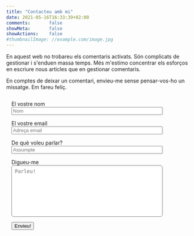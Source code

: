 ```yaml
---
title: "Contacteu amb mi"
date: 2021-05-16T16:33:39+02:00
comments:       false
showMeta:       false
showActions:    false
#thumbnailImage: //example.com/image.jpg
---
```


En aquest web no trobareu els comentaris activats. Són complicats de
gestionar i s'enduen massa temps. Més m'estimo concentrar els esforços
en escriure nous articles que en gestionar comentaris.

En comptes de deixar un comentari, envieu-me sense pensar-vos-ho un
missatge. Em fareu feliç.

<form name="contact" style="margin-top:2em"
      action="/thank-you/" method="POST"
      data-netlify="true" data-netlify-recaptcha="true">
    <input type="hidden" name="form-name" value="contact" />
    <div style="margin: 1em">
        <label class="post" for="Name">El vostre nom</label>
        <input style="width:85%" id="contact-form-name"
            name="Name" type="text" placeholder="Nom"
            required="" autocomplete="off">
    </div>
    <div style="margin: 1em">
        <label class="post" for="Email">El vostre email</label>
        <input style="width:85%" id="contact-form-email"
            name="Email" type="email" placeholder="Adreça email"
            required="" autocomplete="off">
    </div>
    <div style="margin: 1em">
        <label class="post" for="Subject">De què voleu parlar?</label>
        <input style="width:85%" id="contact-form-subject"
            name="Subject" type="text" placeholder="Assumpte"
            required="" autocomplete="off">
    </div>
    <div style="margin: 1em">
        <label class="post" for="">Digueu-me</label>
        <textarea style="width:85%; padding: 1ex; border-width: 1px;
            border-radius: 6px; resize: none"
            id="contact-form-message" name="Message"
            placeholder="Parleu!" rows="8"></textarea>
    </div>
    <div style="margin: 1em" data-netlify-recaptcha="true"></div>
    <div style="margin: 1em">
        <button type="submit" class="" value="Submit" id="Form-submit">Envieu!</button>
    </div>
</form>
